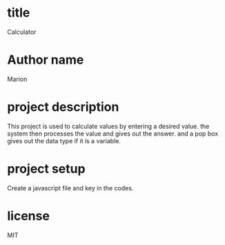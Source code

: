 # title
Calculator
# Author name
Marion
# project description
This project is used to calculate values by entering a desired value. the system then processes the value and gives out the answer. and a pop box gives out the data type if it is a variable.
# project setup
Create a javascript file and key in the codes.
# license
MIT 
